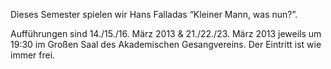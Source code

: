 Dieses Semester spielen wir Hans Falladas “Kleiner Mann, was nun?”.

Aufführungen sind
14./15./16. März 2013 & 21./22./23. März 2013
jeweils um 19:30 im Großen Saal des Akademischen Gesangvereins.
Der Eintritt ist wie immer frei.
